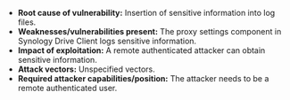 - **Root cause of vulnerability:** Insertion of sensitive information into log files.
- **Weaknesses/vulnerabilities present:** The proxy settings component in Synology Drive Client logs sensitive information.
- **Impact of exploitation:** A remote authenticated attacker can obtain sensitive information.
- **Attack vectors:** Unspecified vectors.
- **Required attacker capabilities/position:** The attacker needs to be a remote authenticated user.